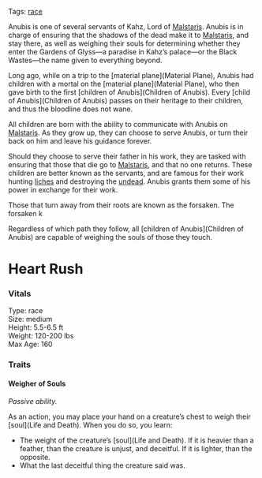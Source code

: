 Tags: [race](Races)

Anubis is one of several servants of Kahz, Lord of [Malstaris](Malstaris). Anubis is in charge of ensuring that the shadows of the dead make it to [Malstaris](Malstaris), and stay there, as well as weighing their souls for determining whether they enter the Gardens of Glyss—a paradise in Kahz’s palace—or the Black Wastes—the name given to everything beyond. 

Long ago, while on a trip to the [material plane](Material Plane), Anubis had children with a mortal on the [material plane](Material Plane), who then gave birth to the first [children of Anubis](Children of Anubis). Every [child of Anubis](Children of Anubis) passes on their heritage to their children, and thus the bloodline does not wane.

All children are born with the ability to communicate with Anubis on [Malstaris](Malstaris). As they grow up, they can choose to serve Anubis, or turn their back on him and leave his guidance forever. 

Should they choose to serve their father in his work, they are tasked with ensuring that those that die go to [Malstaris](Malstaris), and that no one returns. These children are better known as the servants, and are famous for their work hunting [liches](Liches) and destroying the [undead](Undead). Anubis grants them some of his power in exchange for their work.

Those that turn away from their roots are known as the forsaken. The forsaken k

Regardless of which path they follow, all [children of Anubis](Children of Anubis) are capable of weighing the souls of those they touch. 

# Heart Rush

### Vitals
Type: race  
Size: medium  
Height: 5.5-6.5 ft  
Weight: 120-200 lbs  
Max Age: 160  

### Traits

#### Weigher of Souls
*Passive ability.*

As an action, you may place your hand on a creature’s chest to weigh their [soul](Life and Death). When you do so, you learn:

- The weight of the creature’s [soul](Life and Death). If it is heavier than a feather, than the creature is unjust, and deceitful. If it is lighter, than the opposite.
- What the last deceitful thing the creature said was.
